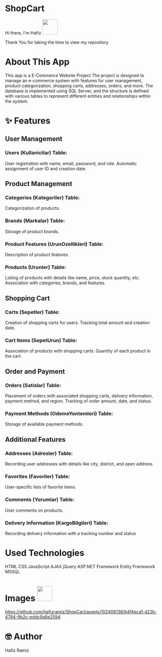 # ShopCart 
Hi there, I'm Hafiz <img src="https://user-images.githubusercontent.com/102408138/181803992-c16d979a-e758-425b-8561-45bdf4fd04ec.gif" width="50" height="50" />

Thank You for taking the time to view my repository
# About This App
This app is a E-Commerce Website Project
The project is designed to manage an e-commerce system with features for user management, product categorization, shopping carts, addresses, orders, and more. The database is implemented using SQL Server, and the structure is defined with various tables to represent different entities and relationships within the system.

# ✨ Features

## User Management
### Users (Kullanicilar) Table:
User registration with name, email, password, and role.
Automatic assignment of user ID and creation date.
## Product Management

### Categories (Kategoriler) Table:
Categorization of products.
### Brands (Markalar) Table:

Storage of product brands.
### Product Features (UrunOzellikleri) Table:

Description of product features.
### Products (Urunler) Table:

Listing of products with details like name, price, stock quantity, etc.
Association with categories, brands, and features.
## Shopping Cart
### Carts (Sepetler) Table:

Creation of shopping carts for users.
Tracking total amount and creation date.
### Cart Items (SepetUrun) Table:

Association of products with shopping carts.
Quantity of each product in the cart.
## Order and Payment
### Orders (Satislar) Table:

Placement of orders with associated shopping carts, delivery information, payment method, and region.
Tracking of order amount, date, and status.
### Payment Methods (OdemeYontemleri) Table:

Storage of available payment methods.
## Additional Features
### Addresses (Adresler) Table:

Recording user addresses with details like city, district, and open address.
### Favorites (Favoriler) Table:

User-specific lists of favorite items.
### Comments (Yorumlar) Table:

User comments on products.
### Delivery Information (KargoBilgileri) Table:

Recording delivery information with a tracking number and status
# Used Technologies

HTML
CSS
JavaScript
AJAX
jQuery
ASP.NET Framework
Entity Framework
MSSQL 

# Images <img src="https://user-images.githubusercontent.com/102408138/181803745-a7421993-ec40-4ac6-bc71-9f7cf25dbb4d.gif" width="50" height="50" />

https://github.com/hafizramiz/ShopCart/assets/102408138/b4f4eca1-d22b-4794-9b2c-eddc9a8e2594



# 🤓 Author

Hafiz Ramiz

